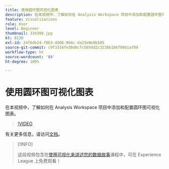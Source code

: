 ```yaml
---
title: 使用圆环图可视化图表
description: 在本视频中，了解如何在 Analysis Workspace 项目中添加和配置圆环图可视化图表。
feature: Visualizations
role: User
level: Beginner
thumbnail: 334309.jpg
kt: 8130
exl-id: 24f6db24-f8b3-4506-964c-da23e0e0b505
source-git-commit: c9f3316fe30d6cfc505dd2c3238b1b6f0661a709
workflow-type: ht
source-wordcount: '84'
ht-degree: 100%

---
```


# 使用圆环图可视化图表

在本视频中，了解如何在 Analysis Workspace 项目中添加和配置圆环图可视化图表。

>[!VIDEO](https://video.tv.adobe.com/v/334309/?quality=12&learn=on)

有关更多信息，请访问[文档](https://experienceleague.adobe.com/docs/analytics/analyze/analysis-workspace/visualizations/donut.html?lang=zh-Hans)。

>[!INFO]
>
> 这段视频包含在[使用可视化来讲述您的数据故事](https://experienceleague.adobe.com/?recommended=Analytics-U-1-2021.1.visualizations)课程中，可在 Experience League 上免费观看！
